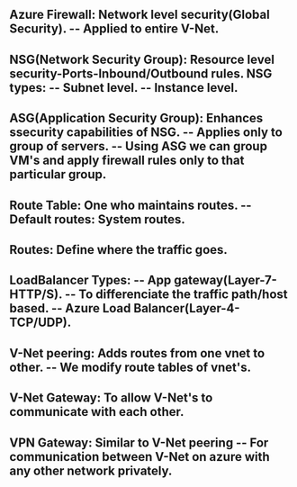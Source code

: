 Azure Firewall: Network level security(Global Security).
-- Applied to entire V-Net.
--
NSG(Network Security Group): Resource level security-Ports-Inbound/Outbound rules.
NSG types:
-- Subnet level.
-- Instance level.
--
ASG(Application Security Group): Enhances ssecurity capabilities of NSG.
-- Applies only to group of servers.
-- Using ASG we can group VM's and apply firewall rules only to that particular group.
--
Route Table: One who maintains routes.
-- Default routes: System routes.
--
Routes: Define where the traffic goes.
--
LoadBalancer Types:
-- App gateway(Layer-7-HTTP/S).
  -- To differenciate the traffic path/host based.
-- Azure Load Balancer(Layer-4-TCP/UDP).
--
V-Net peering: Adds routes from one vnet to other.
-- We modify route tables of vnet's.
--
V-Net Gateway: To allow V-Net's to communicate with each other.
--
VPN Gateway: Similar to V-Net peering
-- For communication between V-Net on azure with any other network privately.
--
